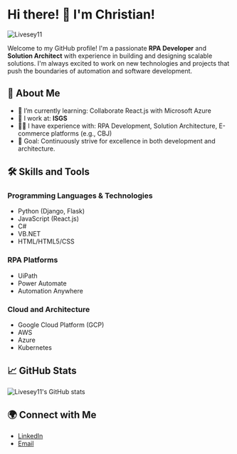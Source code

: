# Hi there! 👋 I'm Christian!
![Livesey11](https://github.com/user-attachments/assets/cb7ffd38-3dc8-4c44-8e37-9c6469a9fcc4)

Welcome to my GitHub profile! I'm a passionate **RPA Developer** and **Solution Architect** with experience in building and designing scalable solutions. I'm always excited to work on new technologies and projects that push the boundaries of automation and software development.

## 🚀 About Me
- 🌱 I’m currently learning: Collaborate React.js with Microsoft Azure
- 💼 I work at: **ISGS**
- 👨‍💻 I have experience with: RPA Development, Solution Architecture, E-commerce platforms (e.g., CBJ)
- 🎯 Goal: Continuously strive for excellence in both development and architecture.

## 🛠 Skills and Tools
### Programming Languages & Technologies
- Python (Django, Flask)
- JavaScript (React.js)
- C#
- VB.NET
- HTML/HTML5/CSS

### RPA Platforms
- UiPath
- Power Automate
- Automation Anywhere

### Cloud and Architecture
- Google Cloud Platform (GCP)
- AWS
- Azure
- Kubernetes

## 📈 GitHub Stats

![Livesey11's GitHub stats](https://github-readme-stats.vercel.app/api?username=Livesey11&show_icons=true&theme=radical)

## 🌍 Connect with Me

- [LinkedIn](https://www.linkedin.com/in/christian-b-883603212/)
- [Email](mailto:christianbennett011@gmail.com)
